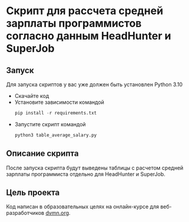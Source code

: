 # Скрипт для рассчета средней зарплаты программистов согласно данным HeadHunter и SuperJob

## Запуск  

Для запуска скриптов у вас уже должен быть установлен Python 3.10

- Скачайте код
- Установите зависимости командой  
  ```python
  pip install -r requirements.txt
  ```
- Запустите скрипт командой  
  ```python
  python3 table_average_salary.py
  ```

## Описание скрипта
После запуска скрипта будут выведены таблицы с расчетом средней зарплаты программиста отдельно для HeadHunter и SuperJob.


## Цель проекта

Код написан в образовательных целях на онлайн-курсе для веб-разработчиков [dvmn.org](https://dvmn.org/).
